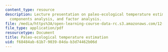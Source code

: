 ```yaml
---
content_type: resource
description: Lecture presentation on paleo-ecological temperature estimation, principle
  components analysis, and factor analysis.
file: /media/https%3A/open-learning-course-data-rc.s3.amazonaws.com/12-740-paleoceanography-spring-2008/f68484ab61b7903984dab3d74462b06d_lec04_slide.pdf
file_type: application/pdf
resourcetype: Document
title: Paleo-ecological temperature estimation
uid: f68484ab-61b7-9039-84da-b3d74462b06d
---
```


